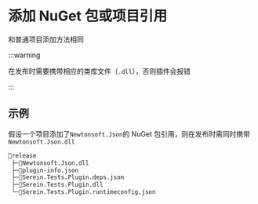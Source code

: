 # 添加 NuGet 包或项目引用

和普通项目添加方法相同

:::warning

在发布时需要携带相应的类库文件（`.dll`），否则插件会报错

:::

## 示例

假设一个项目添加了`Newtonsoft.Json`的 NuGet 包引用，则在发布时需同时携带`Newtonsoft.Json.dll`

```txt title="文件结构"
📂release
 ├─📄Newtonsoft.Json.dll
 ├─📄plugin-info.json
 ├─📄Serein.Tests.Plugin.deps.json
 ├─📄Serein.Tests.Plugin.dll
 └─📄Serein.Tests.Plugin.runtimeconfig.json
```
